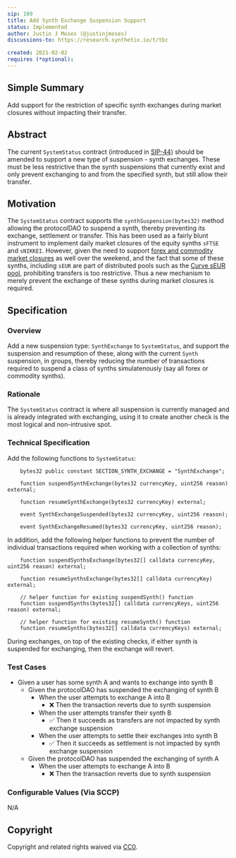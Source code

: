 ```yaml
---
sip: 109
title: Add Synth Exchange Suspension Support
status: Implemented
author: Justin J Moses (@justinjmoses)
discussions-to: https://research.synthetix.io/t/tbc

created: 2021-02-02
requires (*optional):
---
```


<!--You can leave these HTML comments in your merged SIP and delete the visible duplicate text guides, they will not appear and may be helpful to refer to if you edit it again. This is the suggested template for new SIPs. Note that an SIP number will be assigned by an editor. When opening a pull request to submit your SIP, please use an abbreviated title in the filename, `sip-draft_title_abbrev.md`. The title should be 44 characters or less.-->

## Simple Summary

<!--"If you can't explain it simply, you don't understand it well enough." Simply describe the outcome the proposed changes intends to achieve. This should be non-technical and accessible to a casual community member.-->

Add support for the restriction of specific synth exchanges during market closures without impacting their transfer.

## Abstract

<!--A short (~200 word) description of the proposed change, the abstract should clearly describe the proposed change. This is what *will* be done if the SIP is implemented, not *why* it should be done or *how* it will be done. If the SIP proposes deploying a new contract, write, "we propose to deploy a new contract that will do x".-->

The current `SystemStatus` contract (introduced in [SIP-44](https://sips.synthetix.io/sips/sip-44)) should be amended to support a new type of suspension - synth exchanges. These must be less restrictive than the synth suspensions that currently exist and only prevent exchanging to and from the specified synth, but still allow their transfer.

## Motivation

<!--This is the problem statement. This is the *why* of the SIP. It should clearly explain *why* the current state of the protocol is inadequate.  It is critical that you explain *why* the change is needed, if the SIP proposes changing how something is calculated, you must address *why* the current calculation is innaccurate or wrong. This is not the place to describe how the SIP will address the issue!-->

The `SystemStatus` contract supports the `synthSuspension(bytes32)` method allowing the protocolDAO to suspend a synth, thereby preventing its exchange, settlement or transfer. This has been used as a fairly blunt instrument to implement daily market closures of the equity synths `sFTSE` and `sNIKKEI`. However, given the need to support [forex and commodity market closures](https://www.investopedia.com/terms/forex/f/forex-market-trading-hours.asp) as well over the weekend, and the fact that some of these synths, including `sEUR` are part of distributed pools such as the [Curve sEUR pool](https://www.curve.fi/eurs/), prohibiting transfers is too restrictive. Thus a new mechanism to merely prevent the exchange of these synths during market closures is required.

## Specification

<!--The specification should describe the syntax and semantics of any new feature, there are five sections
1. Overview
2. Rationale
3. Technical Specification
4. Test Cases
5. Configurable Values
-->

### Overview

<!--This is a high level overview of *how* the SIP will solve the problem. The overview should clearly describe how the new feature will be implemented.-->

Add a new suspension type: `SynthExchange` to `SystemStatus`, and support the suspension and resumption of these, along with the current `Synth` suspension, in groups, thereby reducing the number of transactions required to suspend a class of synths simulatenously (say all forex or commodity synths).

### Rationale

<!--This is where you explain the reasoning behind how you propose to solve the problem. Why did you propose to implement the change in this way, what were the considerations and trade-offs. The rationale fleshes out what motivated the design and why particular design decisions were made. It should describe alternate designs that were considered and related work. The rationale may also provide evidence of consensus within the community, and should discuss important objections or concerns raised during discussion.-->

The `SystemStatus` contract is where all suspension is currently managed and is already integrated with exchanging, using it to create another check is the most logical and non-intrusive spot.

### Technical Specification

<!--The technical specification should outline the public API of the changes proposed. That is, changes to any of the interfaces Synthetix currently exposes or the creations of new ones.-->

Add the following functions to `SystemStatus`:

```solidity
    bytes32 public constant SECTION_SYNTH_EXCHANGE = "SynthExchange";

    function suspendSynthExchange(bytes32 currencyKey, uint256 reason) external;

    function resumeSynthExchange(bytes32 currencyKey) external;

    event SynthExchangeSuspended(bytes32 currencyKey, uint256 reason);

    event SynthExchangeResumed(bytes32 currencyKey, uint256 reason);
```

In addition, add the following helper functions to prevent the number of individual transactions required when working with a collection of synths:

```solidity
    function suspendSynthsExchange(bytes32[] calldata currencyKey, uint256 reason) external;

    function resumeSynthsExchange(bytes32[] calldata currencyKey) external;

    // helper function for existing suspendSynth() function
    function suspendSynths(bytes32[] calldata currencyKeys, uint256 reason) external;

    // helper function for existing resumeSynth() function
    function resumeSynths(bytes32[] calldata currencyKeys) external;
```

During exchanges, on top of the existing checks, if either synth is suspended for exchanging, then the exchange will revert.

### Test Cases

<!--Test cases for an implementation are mandatory for SIPs but can be included with the implementation..-->

- Given a user has some synth A and wants to exchange into synth B
  - Given the protocolDAO has suspended the exchanging of synth B
    - When the user attempts to exchange A into B
      - ❌ Then the transaction reverts due to synth suspension
    - When the user attempts transfer their synth B
      - ✅ Then it succeeds as transfers are not impacted by synth exchange suspension
    - When the user attempts to settle their exchanges into synth B
      - ✅ Then it succeeds as settlement is not impacted by synth exchange suspension
  - Given the protocolDAO has suspended the exchanging of synth A
    - When the user attempts to exchange A into B
      - ❌ Then the transaction reverts due to synth suspension

### Configurable Values (Via SCCP)

<!--Please list all values configurable via SCCP under this implementation.-->

N/A

## Copyright

Copyright and related rights waived via [CC0](https://creativecommons.org/publicdomain/zero/1.0/).
